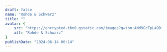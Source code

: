 ```yaml
---
draft: false
name: "Rohde & Schwarz"
title: ""
avatar: {
    src: "https://encrypted-tbn0.gstatic.com/images?q=tbn:ANd9GcTpL49DfQCs6z7uFA4EL9fs3pwG_0upx7aEvQ&s",
    alt: "Rohde & Schwarz"
}
publishDate: "2024-06-14 00:14"
---
```

